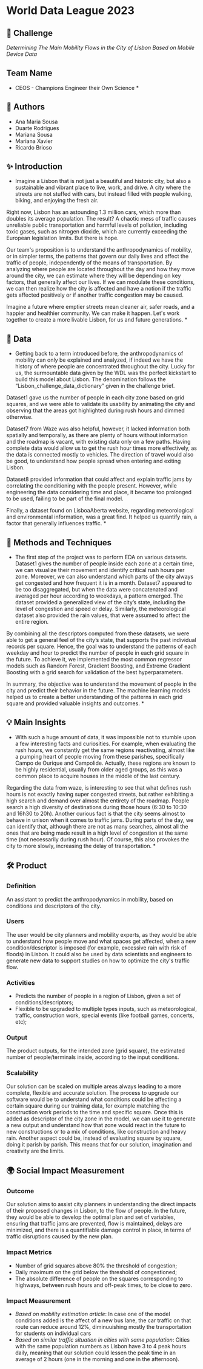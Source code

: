 ﻿# World Data League 2023



## 🎯 Challenge
*Determining The Main Mobility Flows in the City of Lisbon Based on Mobile Device Data*


## Team Name
* CEOS - Champions Engineer their Own Science *


## 👥 Authors
* Ana Maria Sousa
* Duarte Rodrigues
* Mariana Sousa
* Mariana Xavier
* Ricardo Brioso


## ✨ Introduction
* Imagine a Lisbon that is not just a beautiful and historic city, but also a sustainable and vibrant place to live, work, and drive. A city where the streets are not stuffed with cars, but instead filled with people walking, biking, and enjoying the fresh air.

Right now, Lisbon has an astounding 1.3 million cars, which more than doubles its average population. The result? A chaotic mess of traffic causes unreliable public transportation and harmful levels of pollution, including toxic gases, such as nitrogen dioxide, which are currently exceeding the European legislation limits. But there is hope.

Our team's proposition is to understand the anthropodynamics of mobility, or in simpler terms, the patterns that govern our daily lives and affect the traffic of people, independently of the means of transportation. By analyzing where people are located throughout the day and how they move around the city, we can estimate where they will be depending on key factors, that generally affect our lives. If we can modulate these conditions, we can then realize how the city is affected and have a notion if the traffic gets affected positively or if another traffic congestion may be caused.

Imagine a future where emptier streets mean cleaner air, safer roads, and a happier and healthier community. We can make it happen. Let's work together to create a more livable Lisbon, for us and future generations. *


## 🔢 Data
* Getting back to a term introduced before, the anthropodynamics of mobility can only be explained and analyzed, if indeed we have the history of where people are concentrated throughout the city. Lucky for us, the surmountable data given by the WDL was the perfect kickstart to build this model about Lisbon. The denomination follows the “Lisbon_challenge_data_dictionary” given in the challenge brief.

Dataset1 gave us the number of people in each city zone based on grid squares, and we were able to validate its usability by animating the city and observing that the areas got highlighted during rush hours and dimmed otherwise.

Dataset7 from Waze was also helpful, however, it lacked information both spatially and temporally, as there are plenty of hours without information and the roadmap is vacant, with existing data only on a few paths. Having complete data would allow us to get the rush hour times more effectively, as the data is connected mostly to vehicles. The direction of travel would also be good, to understand how people spread when entering and exiting Lisbon.

Dataset8 provided information that could affect and explain traffic jams by correlating the conditioning with the people present. However, while engineering the data considering time and place, it became too prolonged to be used, failing to be part of the final model.

Finally, a dataset found on LisboaAberta website, regarding meteorological and environmental information, was a great find. It helped us quantify rain, a factor that generally influences traffic.  *


## 🧮 Methods and Techniques
* The first step of the project was to perform EDA on various datasets. Dataset1 gives the number of people inside each zone at a certain time, we can visualize their movement and identify critical rush hours per zone. Moreover, we can also understand which parts of the city always get congested and how frequent it is in a month. Dataset7 appeared to be too disaggregated, but when the data were concatenated and averaged per hour according to weekdays, a pattern emerged. The dataset provided a generalized view of the city’s state, including the level of congestion and speed or delay. Similarly, the meteorological dataset also provided the rain values, that were assumed to affect the entire region.

By combining all the descriptors computed from these datasets, we were able to get a general feel of the city’s state, that supports the past individual records per square. Hence, the goal was to understand the patterns of each weekday and hour to predict the number of people in each grid square in the future. To achieve it, we implemented the most common regressor models such as Random Forest, Gradient Boosting, and Extreme Gradient Boosting with a grid search for validation of the best hyperparameters.

In summary, the objective was to understand the movement of people in the city and predict their behavior in the future. The machine learning models helped us to create a better understanding of the patterns in each grid square and provided valuable insights and outcomes. *


## 💡 Main Insights
* With such a huge amount of data, it was impossible not to stumble upon a few interesting facts and curiosities. For example, when evaluating the rush hours, we constantly get the same regions reactivating, almost like a pumping heart of people moving from these parishes, specifically Campo de Ourique and Campolide. Actually, these regions are known to be highly residential, usually from older aged groups, as this was a common place to acquire houses in the middle of the last century.

Regarding the data from waze, is interesting to see that what defines rush hours is not exactly having super congested streets, but rather exhibiting a high search and demand over almost the entirety of the roadmap. People search a high diversity of destinations during those hours (6:30 to 10:30 and 16h30 to 20h). Another curious fact is that the city seems almost to behave in unison when it comes to traffic jams. During parts of the day, we can identify that, although there are not as many searches, almost all the ones that are being made result in a high level of congestion at the same time (not necessarily during rush hour). Of course, this also provokes the city to more slowly, increasing the delay of transportation. *


## 🛠️ Product

### Definition
An assistant to predict the anthropodynamics in mobility, based on conditions and descriptors of the city.


### Users
The user would be city planners and mobility experts, as they would be able to understand how people move and what spaces get affected, when a new condition/descriptor is imposed (for example, excessive rain with risk of floods) in Lisbon.
It could also be used by data scientists and engineers to generate new data to support studies on how to optimize the city's traffic flow.


### Activities
* Predicts the number of people in a region of Lisbon, given a set of conditions/descriptors;
* Flexible to be upgraded to multiple types inputs, such as meteorological, traffic, construction work, special events (like football games, concerts, etc);


### Output
The product outputs, for the intended zone (grid square), the estimated number of people/terminals inside, according to the input conditions.


### Scalability
Our solution can be scaled on multiple areas always leading to a more complete, flexible and accurate solution. The process to upgrade our software would be to understand what conditions could be affecting a certain square during our training data, for example matching the construction work periods to the time and specific square. Once this is added as descriptor of the city zone in the model, we can use it to generate a new output and understand how that zone would react in the future to new constructions or to a mix of conditions, like construction and heavy rain. Another aspect could be, instead of evaluating square by square, doing it parish by parish. This means that for our solution, imagination and creativity are the limits.


## 🌍 Social Impact Measurement

### Outcome
Our solution aims to assist city planners in understanding the direct impacts of their proposed changes in Lisbon, to the flow of people. In the future, they would be able to develop the optimal plan and set of variables, ensuring that traffic jams are prevented, flow is maintained, delays are minimized, and there is a quantifiable damage control in place, in terms of traffic disruptions caused by the new plan.


### Impact Metrics
* Number of grid squares above 80% the threshold of congestion;
* Daily maximum on the grid below the threshold of congestioned;
* The absolute difference of people on the squares corresponding to highways, between rush hours and off-peak times, to be close to zero.


### Impact Measurement

* *Based on mobility estimation article*: In case one of the model conditions added is the affect of a new bus lane, the car traffic on that route can reduce around 12%, diminuuishing mostly the transportation for students on individual cars
* *Based on similar traffic situation in cities with same population*: Cities with the same population numbers as Lisbon have 3 to 4 peak hours daily, meaning that our solution could lessen the peak time in an average of 2 hours (one in the morning and one in the afternoon). 